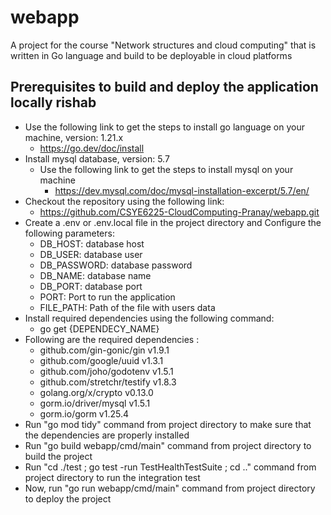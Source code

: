 
# webapp

A project for the course "Network structures and cloud computing" that is written in Go language and build to be deployable in cloud platforms


## Prerequisites to build and deploy the application locally rishab

- Use the following link to get the steps to install go language on your machine, version: 1.21.x
    - https://go.dev/doc/install
- Install mysql database, version: 5.7
  - Use the following link to get the steps to install mysql on your machine
    - https://dev.mysql.com/doc/mysql-installation-excerpt/5.7/en/
- Checkout the repository using the following link:
    - https://github.com/CSYE6225-CloudComputing-Pranay/webapp.git
- Create a .env or .env.local file in the project directory and Configure the following parameters:
    - DB_HOST: database host
    - DB_USER: database user
    - DB_PASSWORD: database password
    - DB_NAME: database name
    - DB_PORT: database port
    - PORT: Port to run the application
    - FILE_PATH: Path of the file with users data
- Install required dependencies using the following command:
    - go get {DEPENDECY_NAME}
- Following are the required dependencies :
    - github.com/gin-gonic/gin v1.9.1
    - github.com/google/uuid v1.3.1
    - github.com/joho/godotenv v1.5.1
    - github.com/stretchr/testify v1.8.3
    - golang.org/x/crypto v0.13.0
    - gorm.io/driver/mysql v1.5.1
    - gorm.io/gorm v1.25.4
- Run "go mod tidy" command from project directory to make sure that the dependencies are properly installed
- Run "go build webapp/cmd/main" command from project directory to build the project
- Run "cd ./test ; go test -run TestHealthTestSuite ; cd .." command from project directory to run the integration test
- Now, run "go run webapp/cmd/main" command from project directory to deploy the project

